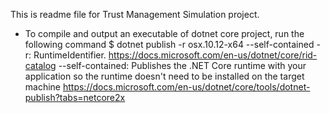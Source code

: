 This is readme file for Trust Management Simulation project.


*   To compile and output an executable of dotnet core project, run the following command
    $ dotnet publish -r osx.10.12-x64 --self-contained
    -r: RuntimeIdentifier. https://docs.microsoft.com/en-us/dotnet/core/rid-catalog
    --self-contained: Publishes the .NET Core runtime with your application 
                      so the runtime doesn't need to be installed on the target machine
                      https://docs.microsoft.com/en-us/dotnet/core/tools/dotnet-publish?tabs=netcore2x

